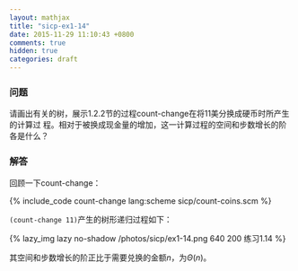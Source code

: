 ```yaml
---
layout: mathjax
title: "sicp-ex1-14"
date: 2015-11-29 11:10:43 +0800
comments: true
hidden: true
categories: draft
---
```


### 问题

请画出有关的树，展示1.2.2节的过程count-change在将11美分换成硬币时所产生的计算过
程。相对于被换成现金量的增加，这一计算过程的空间和步数增长的阶各是什么？

### 解答

回顾一下count-change：

{% include_code count-change lang:scheme sicp/count-coins.scm %}

`(count-change 11)`产生的树形递归过程如下：

{% lazy_img lazy no-shadow /photos/sicp/ex1-14.png  640 200 练习1.14 %}

其空间和步数增长的阶正比于需要兑换的金额$n$，为$\Theta(n)$。
